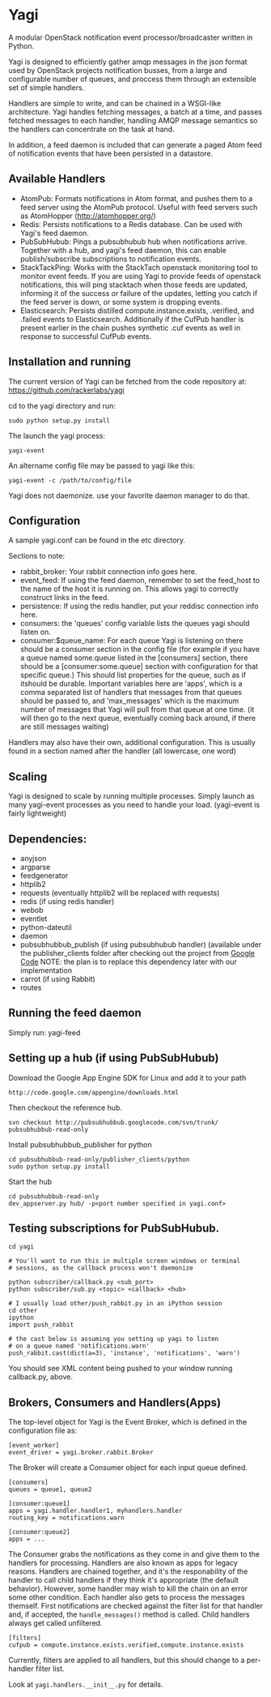 # Yagi

A modular OpenStack notification event processor/broadcaster written in Python.

Yagi is designed to efficiently gather amqp messages in the json format 
used by OpenStack projects notification busses, from a large and 
configurable number of queues, and proccess them through an extensible
set of simple handlers.

Handlers are simple to write, and can be chained in a WSGI-like architecture.
Yagi handles fetching messages, a batch at a time, and passes fetched 
messages to each handler, handling AMQP message semantics so the handlers 
can concentrate on the task at hand.

In addition, a feed daemon is included that can generate a paged Atom feed 
of notification events that have been persisted in a datastore.

## Available Handlers

* AtomPub: Formats notifications in Atom format, and pushes them to a
           feed server using the AtomPub protocol. Useful with feed 
           servers such as AtomHopper (http://atomhopper.org/)
* Redis:   Persists notifications to a Redis database. Can be used with
           Yagi\'s feed daemon.
* PubSubHubub: Pings a pubsubhubub hub when notifications arrive.
               Together with a hub, and yagi\'s feed daemon, this can 
               enable publish/subscribe subscriptions to notification events.
* StackTackPing: Works with the StackTach openstack monitoring tool to
                 monitor event feeds. If you are using Yagi to provide 
                 feeds of openstack notifications, this will ping
                 stacktach when those feeds are updated, informing it 
                 of the success or failure of the updates, letting you 
                 catch if the feed server is down, or some system is 
                 dropping events.
* Elasticsearch: Persists distilled compute.instance.exists, .verified, and
                 .failed events to Elasticsearch. Additionally if the CufPub
                 handler is present earlier in the chain pushes synthetic
                 .cuf events as well in response to successful CufPub events.

## Installation and running

The current version of Yagi can be fetched from the code repository 
at: https://github.com/rackerlabs/yagi 

cd to the yagi directory and run:

    sudo python setup.py install

The launch the yagi process:

    yagi-event

An altername config file may be passed to yagi like this:

    yagi-event -c /path/to/config/file

Yagi does not daemonize. use your favorite daemon manager to do that.


## Configuration

A sample yagi.conf can be found in the etc directory.

Sections to note:
* rabbit_broker: Your rabbit connection info goes here.
* event_feed: If using the feed daemon, remember to set the feed_host to
              the name of the host it is running on. This allows yagi 
              to correctly construct links in the feed.
* persistence: If using the redis handler, put your reddisc connection
               info here.
* consumers: the 'queues' config variable lists the queues yagi should
             listen on.
* consumer:$queue_name: For each queue Yagi is listening on there should
                       be a consumer section in the config file 
                       (for example if you have a queue named
                       some.queue listed in the [consumers] section, 
                       there should be a [consumer:some.queue]
                       section with configuration for that specific queue.) 
                       This should list properties
                       for the queue, such as if itshould be durable. 
                       Important variables here are 'apps',
                       which is a comma separated list of handlers that 
                       messages from that queues should be
                       passed to, and 'max_messages' which is the maximum 
                       number of messages that Yagi will pull from that 
                       queue at one time. (it will then go to the next queue,
                       eventually coming back around, if there are still 
                       messages waiting)

Handlers may also have their own, additional configuration.
This is usually found in a section named after the handler (all 
lowercase, one word)

## Scaling

Yagi is designed to scale by running multiple processes. Simply 
launch as many yagi-event processes as
you need to handle your load. (yagi-event is fairly lightweight)

## Dependencies:

* anyjson
* argparse
* feedgenerator
* httplib2
* requests (eventually httplib2 will be replaced with requests)
* redis (if using redis handler)
* webob
* eventlet
* python-dateutil
* daemon
* pubsubhubbub_publish (if using pubsubhubub handler) (available under 
  the publisher_clients folder after checking out the project from 
  [Google Code](http://code.google.com/p/pubsubhubbub/source/checkout)
  NOTE: the plan is to replace this dependency later with our implementation
* carrot (if using Rabbit)
* routes

## Running the feed daemon

Simply run:
    yagi-feed

## Setting up a hub (if using PubSubHubub)

Download the Google App Engine SDK for Linux and add it to your path

    http://code.google.com/appengine/downloads.html

Then checkout the reference hub.

    svn checkout http://pubsubhubbub.googlecode.com/svn/trunk/ pubsubhubbub-read-only

Install pubsubhubbub_publisher for python

    cd pubsubhubbub-read-only/publisher_clients/python
    sudo python setup.py install

Start the hub

    cd pubsubhubbub-read-only
    dev_appserver.py hub/ -p<port number specified in yagi.conf>

## Testing subscriptions for PubSubHubub.

    cd yagi

    # You'll want to run this in multiple screen windows or terminal 
    # sessions, as the callback process won't daemonize

    python subscriber/callback.py <sub_port>
    python subscriber/sub.py <topic> <callback> <hub>

    # I usually load other/push_rabbit.py in an iPython session
    cd other
    ipython
    import push_rabbit

    # the cast below is assuming you setting up yagi to listen 
    # on a queue named 'notifications.warn'
    push_rabbit.cast(dict(a=3), 'instance', 'notifications', 'warn')

You should see XML content being pushed to your window running 
callback.py, above.

## Brokers, Consumers and Handlers(Apps)

The top-level object for Yagi is the Event Broker, which is defined in the 
configuration file as:

    [event_worker]
    event_driver = yagi.broker.rabbit.Broker

The Broker will create a Consumer object for each input queue defined. 

    [consumers]
    queues = queue1, queue2

    [consumer:queue1]
    apps = yagi.handler.handler1, myhandlers.handler
    routing_key = notifications.warn

    [consumer:queue2]
    apps = ...

The Consumer grabs the notifications as they come in and give them to the 
handlers for processing. Handlers are also known as apps for legacy reasons.
Handlers are chained together, and it's the responability of the handler
to call child handlers if they think it's appropriate (the default behavior). 
However, some handler may wish to kill the chain on an error some other 
condition. Each handler also gets to process the messages themself. First
notifications are checked against the filter list for that handler and, if
accepted, the `handle_messages()` method is called. Child handlers always get
called unfiltered. 

    [filters]
    cufpub = compute.instance.exists.verified,compute.instance.exists

Currently, filters are applied to all handlers, but this should change to
a per-handler filter list. 

Look at `yagi.handlers.__init__.py` for details.
